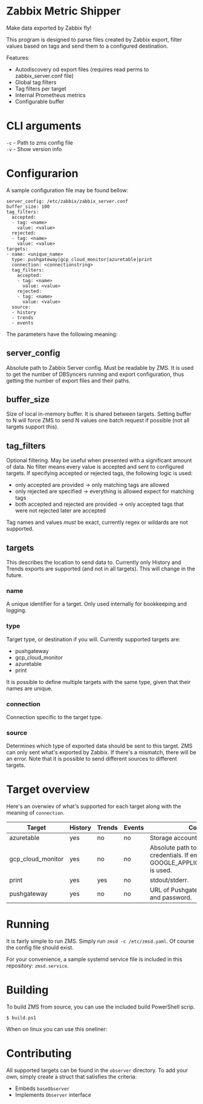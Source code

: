 # Zabbix Metric Shipper
Make data exported by Zabbix fly!

This program is designed to parse files created by Zabbix export, filter values based on tags and send them to a configured destination.

Features:
- Autodiscovery od export files (requires read perms to zabbix_server.conf file)
- Global tag filters
- Tag filters per target
- Internal Prometheus metrics
- Configurable buffer

# CLI arguments

`-c` - Path to zms config file<br>
`-v` - Show version info

# Configurarion

A sample configuration file may be found bellow:

```
server_config: /etc/zabbix/zabbix_server.conf
buffer_size: 100
tag_filters:
  accepted:
  - tag: <name>
    value: <value>
  rejected:
  - tag: <name>
    value: <value>
targets:
- name: <unique_name>
  type: pushgateway|gcp_cloud_monitor|azuretable|print
  connection: <connectionstring>
  tag_filters:
    accepted:
    - tag: <name>
      value: <value>
    rejected:
    - tag: <name>
      value: <value>
  source:
  - history
  - trends
  - events
```

The parameters have the following meaning:

## server_config

Absolute path to Zabbix Server config. Must be readable by ZMS. It is used to get the number of DBSyncers running and export configuration, thus getting the number of export files and their paths.

## buffer_size

Size of local in-memory buffer. It is shared between targets. Setting buffer to N will force ZMS to send N values one batch request if possible (not all targets support this).

## tag_filters

Optional filtering. May be useful when presented with a significant amount of data. No filter means every value is accepted and sent to configured targets.
If specifying accepted or rejected tags, the following logic is used:
- only accepted are provided -> only matching tags are allowed
- only rejected are specified -> everything is allowed expect for matching tags
- both accepted and rejected are provided -> only accepted tags that were not rejected later are accepted

Tag names and values _must_ be exact, currently regex or wildards are not supported.

## targets

This describes the location to send data to.
Currently only History and Trends exports are supported (and not in all targets). This will change in the future.

### name

A unique identifier for a target. Only used internally for bookkeeping and logging.

### type

Target type, or destination if you will.
Currently supported targets are:
- pushgateway
- gcp_cloud_monitor
- azuretable
- print

It is possible to define multiple targets with the same type, given that their names are unique.

### connection

Connection specific to the target type.

### source

Determines which type of exported data should be sent to this target. ZMS can only sent what's exported by Zabbix.
If there's a mismatch, there will be an error.
Note that it is possible to send different sources to different targets.

# Target overview

Here's an overwiev of what's supported for each target along with the meaning of `connection`.

| Target            | History | Trends | Events | Connection                                                                                       |
| ----------------- | ------- | ------ | ------ | ------------------------------------------------------------------------------------------------ |
| azuretable        | yes     | no     | no     | Storage account SAS URL.                                                                         |
| gcp_cloud_monitor | yes     | no     | no     | Absolute path to file with access credentials. If empty, GOOGLE_APPLICATION_CREDENTIALS is used. |
| print             | yes     | yes    | no     | stdout/stderr.                                                                                   |
| pushgateway       | yes     | no     | no     | URL of Pushgateway. May contain user and password.                                               |

# Running

It is fairly simple to run ZMS. Simply run `zmsd -c /etc/zmsd.yaml`. Of course the config file should exist.

For your convenience, a sample systemd service file is included in this repository: `zmsd.service`.

# Building

To build ZMS from source, you can use the included build PowerShell scrip.

`$ build.ps1`

When on linux you can use this oneliner:

# Contributing

All supported targets can be found in the `observer` directory.
To add your own, simply create a struct that satisfies the criteria:
- Embeds `baseObserver`
- Implements `Observer` interface
